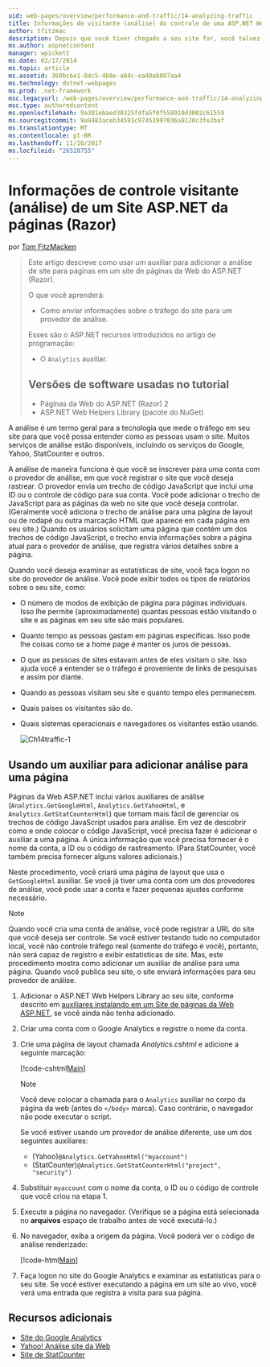 ```yaml
---
uid: web-pages/overview/performance-and-traffic/14-analyzing-traffic
title: Informações de visitante (análise) do controle de uma ASP.NET Web Pages (Razor) Site | Microsoft Docs
author: tfitzmac
description: Depois que você tiver chegado a seu site for, você talvez queira analisar o tráfego do site.
ms.author: aspnetcontent
manager: wpickett
ms.date: 02/17/2014
ms.topic: article
ms.assetid: 360bc6e1-84c5-4b8e-a84c-ea48ab807aa4
ms.technology: dotnet-webpages
ms.prod: .net-framework
msc.legacyurl: /web-pages/overview/performance-and-traffic/14-analyzing-traffic
msc.type: authoredcontent
ms.openlocfilehash: 9a381ebaed30325fdfa5f0f558910d3002c61559
ms.sourcegitcommit: 9a9483aceb34591c97451997036a9120c3fe2baf
ms.translationtype: MT
ms.contentlocale: pt-BR
ms.lasthandoff: 11/10/2017
ms.locfileid: "26528755"
---
```

<a name="tracking-visitor-information-analytics-for-an-aspnet-web-pages-razor-site"></a>Informações de controle visitante (análise) de um Site ASP.NET da páginas (Razor)
====================
por [Tom FitzMacken](https://github.com/tfitzmac)

> Este artigo descreve como usar um auxiliar para adicionar a análise de site para páginas em um site de páginas da Web do ASP.NET (Razor).
> 
> O que você aprenderá:
> 
> - Como enviar informações sobre o tráfego do site para um provedor de análise.
> 
> Esses são o ASP.NET recursos introduzidos no artigo de programação:
> 
> - O `Analytics` auxiliar.
>   
> 
> ## <a name="software-versions-used-in-the-tutorial"></a>Versões de software usadas no tutorial
> 
> 
> - Páginas da Web do ASP.NET (Razor) 2
> - ASP.NET Web Helpers Library (pacote do NuGet)


A análise é um termo geral para a tecnologia que mede o tráfego em seu site para que você possa entender como as pessoas usam o site. Muitos serviços de análise estão disponíveis, incluindo os serviços do Google, Yahoo, StatCounter e outros.

A análise de maneira funciona é que você se inscrever para uma conta com o provedor de análise, em que você registrar o site que você deseja rastrear. O provedor envia um trecho de código JavaScript que inclui uma ID ou o controle de código para sua conta. Você pode adicionar o trecho de JavaScript para as páginas da web no site que você deseja controlar. (Geralmente você adiciona o trecho de análise para uma página de layout ou de rodapé ou outra marcação HTML que aparece em cada página em seu site.) Quando os usuários solicitam uma página que contém um dos trechos de código JavaScript, o trecho envia informações sobre a página atual para o provedor de análise, que registra vários detalhes sobre a página.

Quando você deseja examinar as estatísticas de site, você faça logon no site do provedor de análise. Você pode exibir todos os tipos de relatórios sobre o seu site, como:

- O número de modos de exibição de página para páginas individuais. Isso lhe permite (aproximadamente) quantas pessoas estão visitando o site e as páginas em seu site são mais populares.
- Quanto tempo as pessoas gastam em páginas específicas. Isso pode lhe coisas como se a home page é manter os juros de pessoas.
- O que as pessoas de sites estavam antes de eles visitam o site. Isso ajuda você a entender se o tráfego é proveniente de links de pesquisas e assim por diante.
- Quando as pessoas visitam seu site e quanto tempo eles permanecem.
- Quais países os visitantes são do.
- Quais sistemas operacionais e navegadores os visitantes estão usando.

    ![Ch14traffic-1](14-analyzing-traffic/_static/image1.jpg)

## <a name="using-a-helper-to-add-analytics-to-a-page"></a>Usando um auxiliar para adicionar análise para uma página

Páginas da Web ASP.NET inclui vários auxiliares de análise (`Analytics.GetGoogleHtml`, `Analytics.GetYahooHtml`, e `Analytics.GetStatCounterHtml`) que tornam mais fácil de gerenciar os trechos de código JavaScript usados para análise. Em vez de descobrir como e onde colocar o código JavaScript, você precisa fazer é adicionar o auxiliar a uma página. A única informação que você precisa fornecer é o nome da conta, a ID ou o código de rastreamento. (Para StatCounter, você também precisa fornecer alguns valores adicionais.)

Neste procedimento, você criará uma página de layout que usa o `GetGoogleHtml` auxiliar. Se você já tiver uma conta com um dos provedores de análise, você pode usar a conta e fazer pequenas ajustes conforme necessário.

> [!NOTE]
> Quando você cria uma conta de análise, você pode registrar a URL do site que você deseja ser controle. Se você estiver testando tudo no computador local, você não controle tráfego real (somente do tráfego é você), portanto, não será capaz de registro e exibir estatísticas de site. Mas, este procedimento mostra como adicionar um auxiliar de análise para uma página. Quando você publica seu site, o site enviará informações para seu provedor de análise.


1. Adicionar o ASP.NET Web Helpers Library ao seu site, conforme descrito em [auxiliares instalando em um Site de páginas da Web ASP.NET](https://go.microsoft.com/fwlink/?LinkId=252372), se você ainda não tenha adicionado.
2. Criar uma conta com o Google Analytics e registre o nome da conta.
3. Crie uma página de layout chamada *Analytics.cshtml* e adicione a seguinte marcação:

    [!code-cshtml[Main](14-analyzing-traffic/samples/sample1.cshtml)]

    > [!NOTE]
    > Você deve colocar a chamada para o `Analytics` auxiliar no corpo da página da web (antes do `</body>` marca). Caso contrário, o navegador não pode executar o script.

    Se você estiver usando um provedor de análise diferente, use um dos seguintes auxiliares:

    - (Yahoo)`@Analytics.GetYahooHtml("myaccount")`
    - (StatCounter)`@Analytics.GetStatCounterHtml("project", "security")`
4. Substituir `myaccount` com o nome da conta, o ID ou o código de controle que você criou na etapa 1.
5. Execute a página no navegador. (Verifique se a página está selecionada no **arquivos** espaço de trabalho antes de você executá-lo.)
6. No navegador, exiba a origem da página. Você poderá ver o código de análise renderizado:

    [!code-html[Main](14-analyzing-traffic/samples/sample2.html)]
7. Faça logon no site do Google Analytics e examinar as estatísticas para o seu site. Se você estiver executando a página em um site ao vivo, você verá uma entrada que registra a visita para sua página.

<a id="Additional_Resources"></a>
## <a name="additional-resources"></a>Recursos adicionais

- [Site do Google Analytics](https://www.google.com/analytics/)
- [Yahoo! Análise site da Web](http://help.yahoo.com/l/us/yahoo/ywa/)
- [Site de StatCounter](http://statcounter.com/)

